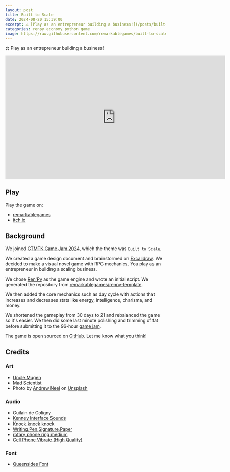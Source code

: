 ```yaml
---
layout: post
title: Built to Scale
date: 2024-08-20 15:39:00
excerpt: ⚖️ [Play as an entrepreneur building a business!](/posts/built-to-scale)
categories: renpy economy python game
image: https://raw.githubusercontent.com/remarkablegames/built-to-scale/master/design/cover.jpg
---
```


⚖️ Play as an entrepreneur building a business!

<iframe src="https://remarkablegames.org/built-to-scale/" frameBorder="0" width="690" height="388" style="display: block; margin: 0 auto;"></iframe>

## Play

Play the game on:

- [remarkablegames](https://remarkablegames.org/built-to-scale)
- [itch.io](https://remarkablegames.itch.io/built-to-scale)

## Background

We joined [GTMTK Game Jam 2024](https://itch.io/jam/gmtk-2024), which the theme was `Built to Scale`.

We created a game design document and brainstormed on [Excalidraw](https://excalidraw.com/#json=y8nO6uwZN7OQLXonmG9WB,TJgAuz71GFU8QkH8YdFVoA). We decided to make a visual novel game with RPG mechanics. You play as an entrepreneur in building a scaling business.

We chose [Ren'Py](https://www.renpy.org/) as the game engine and wrote an initial script. We generated the repository from [remarkablegames/renpy-template](https://github.com/remarkablegames/renpy-template).

We then added the core mechanics such as day cycle with actions that increases and decreases stats like energy, intelligence, charisma, and money.

We shortened the gameplay from 30 days to 21 and rebalanced the game so it's easier. We then did some last minute polishing and trimming of fat before submitting it to the 96-hour [game jam](https://itch.io/jam/gmtk-2024/rate/2910953).

The game is open sourced on [GitHub](https://github.com/remarkablegames/built-to-scale). Let me know what you think!

## Credits

### Art

- [Uncle Mugen](https://lemmasoft.renai.us/forums/viewtopic.php?t=17302)
- [Mad Scientist](https://twitter.com/mad_scientist92)
- Photo by [Andrew Neel](https://unsplash.com/@andrewtneel) on [Unsplash](https://unsplash.com/photos/macbook-pro-white-ceramic-mugand-black-smartphone-on-table-cckf4TsHAuw)

### Audio

- Guilain de Coligny
- [Kenney Interface Sounds](https://kenney.nl/assets/interface-sounds)
- [Knock knock knock](https://pixabay.com/sound-effects/knock-knock-knock-40474/)
- [Writing,Pen,Signature,Paper](https://pixabay.com/sound-effects/writingpensignaturepaper-102967/)
- [rotary phone ring medium](https://pixabay.com/sound-effects/rotary-phone-ring-medium-103869/)
- [Cell Phone Vibrate (High Quality)](https://pixabay.com/sound-effects/cell-phone-vibrate-high-quality-34034/)

### Font

- [Queensides Font](https://www.fontspace.com/queensides-font-f90306)

